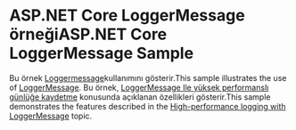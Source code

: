 # <a name="aspnet-core-loggermessage-sample"></a><span data-ttu-id="48e82-101">ASP.NET Core LoggerMessage örneği</span><span class="sxs-lookup"><span data-stu-id="48e82-101">ASP.NET Core LoggerMessage Sample</span></span>

<span data-ttu-id="48e82-102">Bu örnek [Loggermessage](https://docs.microsoft.com/dotnet/api/microsoft.extensions.logging.loggermessage)kullanımını gösterir.</span><span class="sxs-lookup"><span data-stu-id="48e82-102">This sample illustrates the use of [LoggerMessage](https://docs.microsoft.com/dotnet/api/microsoft.extensions.logging.loggermessage).</span></span> <span data-ttu-id="48e82-103">Bu örnek, [LoggerMessage Ile yüksek performanslı günlüğe kaydetme](https://docs.microsoft.com/aspnet/core/fundamentals/logging/loggermessage) konusunda açıklanan özellikleri gösterir.</span><span class="sxs-lookup"><span data-stu-id="48e82-103">This sample demonstrates the features described in the [High-performance logging with LoggerMessage](https://docs.microsoft.com/aspnet/core/fundamentals/logging/loggermessage) topic.</span></span>

